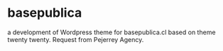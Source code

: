 # basepublica
a development of Wordpress theme for basepublica.cl based on theme twenty twenty. Request from Pejerrey Agency.
